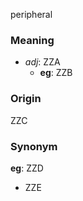 peripheral
### Meaning
+ _adj_: ZZA
    + __eg__: ZZB

### Origin

ZZC

### Synonym

__eg__: ZZD

+ ZZE


